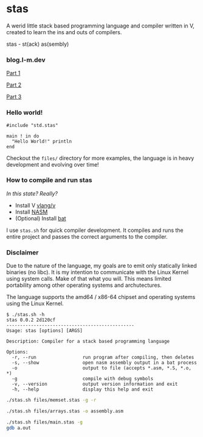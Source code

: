 # stas
A werid little stack based programming language and compiler written in V, created to learn the ins and outs of compilers.

stas - st(ack) as(sembly)

### blog.l-m.dev
[Part 1](https://blog.l-m.dev/posts/compiler-part-1/)

[Part 2](https://blog.l-m.dev/posts/compiler-part-2/)

[Part 3](https://blog.l-m.dev/posts/compiler-part-3/)

### Hello world!

```
#include "std.stas"

main ! in do
  "Hello World!" println
end
```

Checkout the `files/` directory for more examples, the language is in heavy development and evolving over time!

### How to compile and run stas
*In this state? Really?*

- Install V [vlang/v](https://github.com/vlang/v)
- Install [NASM](https://nasm.us/)
- (Optional) Install [bat](https://github.com/sharkdp/bat)

I use `stas.sh` for quick compiler development. It compiles and runs the entire project and passes the correct arguments to the compiler.

### Disclaimer

Due to the nature of the language, my goals are to emit only statically linked binaries (no libc). It is my intention to communicate with the Linux Kernel using system calls. Make of that what you will. This means limited portability among other operating systems and archutectures.

The language supports the amd64 / x86-64 chipset and operating systems using the Linux Kernel.

```
$ ./stas.sh -h                                     
stas 0.0.2 2d120cf
-----------------------------------------------
Usage: stas [options] [ARGS]

Description: Compiler for a stack based programming language

Options:
  -r, --run                 run program after compiling, then deletes
  -s, --show                open nasm assembly output in a bat process
  -o                        output to file (accepts *.asm, *.S, *.o, *)
  -g                        compile with debug symbols
  -v, --version             output version information and exit
  -h, --help                display this help and exit
```

```sh
./stas.sh files/memset.stas -g -r
```
```sh
./stas.sh files/arrays.stas -o assembly.asm
```
```sh
./stas.sh files/main.stas -g
gdb a.out
```
